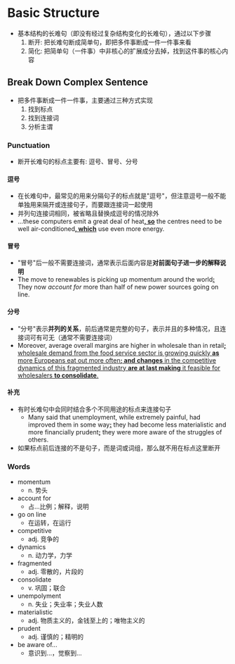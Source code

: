 # Basic Structure

- 基本结构的长难句（即没有经过复杂结构变化的长难句），通过以下步骤
    1. 断开: 把长难句断成简单句，即把多件事断成一件一件事来看
    2. 简化: 把简单句（一件事）中非核心的扩展成分去掉，找到这件事的核心内容

## Break Down Complex Sentence

- 把多件事断成一件一件事，主要通过三种方式实现
    1. 找到标点
    2. 找到连接词
    3. 分析主谓

### Punctuation

- 断开长难句的标点主要有: 逗号、冒号、分号

#### 逗号

- 在长难句中，最常见的用来分隔句子的标点就是"逗号"，但注意逗号一般不能单独用来隔开或连接句子，而要跟连接词一起使用
- 并列句连接词相同，被省略且替换成逗号的情况除外
- ...these computers emit a great deal of heat<ins>**, so**</ins> the centres need to be well air-conditioned<ins>**, which**</ins> use even more energy.

#### 冒号

- "冒号"后一般不需要连接词，通常表示后面内容是**对前面句子进一步的解释说明**
- The move to renewables is picking up momentum around the world<ins>**:**</ins> They now *account for* more than half of new power sources going on line.

#### 分号

- "分号"表示**并列的关系**，前后通常是完整的句子，表示并且的多种情况，且连接词可有可无（通常不需要连接词）
- Moreover, average overall margins are higher in wholesale than in retail<ins>**;**<ins> wholesale demand from the food service sector is growing quickly **as** more Europeans eat out more often<ins>**; and**</ins> **changes** in the competitive dynamics of this fragmented industry **are at last making** it feasible for wholesalers **to consolidate**.

#### 补充

- 有时长难句中会同时结合多个不同用途的标点来连接句子
    - Many said that unemployment, while extremely painful, had improved them in some way<ins>**:**</ins> they had become less materialistic and more financially prudent<ins>**;**</ins> they were more aware of the struggles of others.
- 如果标点前后连接的不是句子，而是词或词组，那么就不用在标点这里断开

### Words 

- momentum
    - n. 势头
- account for
    - 占...比例；解释，说明
- go on line
    - 在运转，在运行
- competitive
    - adj. 竞争的
- dynamics
    - n. 动力学，力学
- fragmented
    - adj. 零散的，片段的
- consolidate
    - v. 巩固；联合
- unempolyment
    - n. 失业；失业率；失业人数
- materialistic
    - adj. 物质主义的，金钱至上的；唯物主义的
- prudent
    - adj. 谨慎的；精明的
- be aware of...
    - 意识到...，觉察到...
